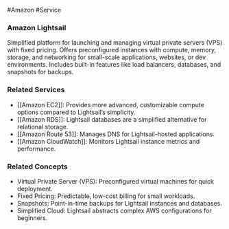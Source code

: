 #Amazon #Service 
### Amazon Lightsail

Simplified platform for launching and managing virtual private servers (VPS) with fixed pricing. Offers preconfigured instances with compute, memory, storage, and networking for small-scale applications, websites, or dev environments. Includes built-in features like load balancers, databases, and snapshots for backups.

### Related Services

- [[Amazon EC2]]: Provides more advanced, customizable compute options compared to Lightsail’s simplicity.
- [[Amazon RDS]]: Lightsail databases are a simplified alternative for relational storage.
- [[Amazon Route 53]]: Manages DNS for Lightsail-hosted applications.
- [[Amazon CloudWatch]]: Monitors Lightsail instance metrics and performance.

### Related Concepts

- Virtual Private Server (VPS): Preconfigured virtual machines for quick deployment.
- Fixed Pricing: Predictable, low-cost billing for small workloads.
- Snapshots: Point-in-time backups for Lightsail instances and databases.
- Simplified Cloud: Lightsail abstracts complex AWS configurations for beginners.